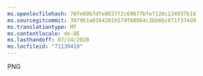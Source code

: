 ```yaml
---
ms.openlocfilehash: 70fe60b7dfe0837f2c69677bfef128c134937b16
ms.sourcegitcommit: 397961a0164281b579f68064c3bb66c071f374d9
ms.translationtype: MT
ms.contentlocale: de-DE
ms.lasthandoff: 07/14/2020
ms.locfileid: "71139419"
---
```

PNG